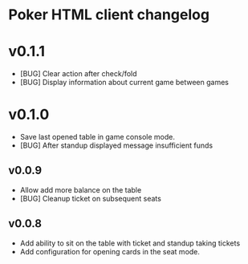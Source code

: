 Poker HTML client changelog
================================

# v0.1.1
- [BUG] Clear action after check/fold
- [BUG] Display information about current game between games

# v0.1.0
- Save last opened table in game console mode.
- [BUG] After standup displayed message insufficient funds

## v0.0.9
- Allow add more balance on the table
- [BUG] Cleanup ticket on subsequent seats

## v0.0.8
- Add ability to sit on the table with ticket and standup taking tickets
- Add configuration for opening cards in the seat mode.
